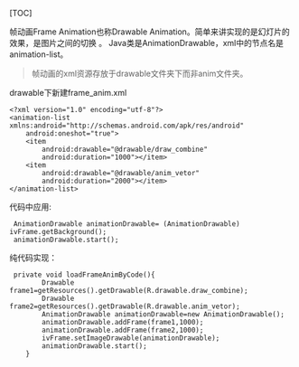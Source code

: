 [TOC]

帧动画Frame Animation也称Drawable Animation。简单来讲实现的是幻灯片的效果，是图片之间的切换 。
Java类是AnimationDrawable，xml中的节点名是animation-list。

> 帧动画的xml资源存放于drawable文件夹下而非anim文件夹。

drawable下新建frame_anim.xml
```
<?xml version="1.0" encoding="utf-8"?>
<animation-list xmlns:android="http://schemas.android.com/apk/res/android"
    android:oneshot="true">
    <item
        android:drawable="@drawable/draw_combine"
        android:duration="1000"></item>
    <item
        android:drawable="@drawable/anim_vetor"
        android:duration="2000"></item>
</animation-list>
```
代码中应用:
```
 AnimationDrawable animationDrawable= (AnimationDrawable) ivFrame.getBackground();
 animationDrawable.start();
```

纯代码实现：
```
 private void loadFrameAnimByCode(){
        Drawable frame1=getResources().getDrawable(R.drawable.draw_combine);
        Drawable frame2=getResources().getDrawable(R.drawable.anim_vetor);
        AnimationDrawable animationDrawable=new AnimationDrawable();
        animationDrawable.addFrame(frame1,1000);
        animationDrawable.addFrame(frame2,1000);
        ivFrame.setImageDrawable(animationDrawable);
        animationDrawable.start();
    }
```
